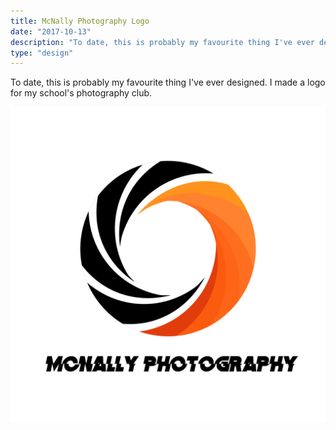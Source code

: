 ```yaml
---
title: McNally Photography Logo
date: "2017-10-13"
description: "To date, this is probably my favourite thing I've ever designed. I made a logo for my school's photography club."
type: "design"
---
```


To date, this is probably my favourite thing I've ever designed. I made a logo for my school's photography club.

![McNally photography logo](./photography-logo.jpg "McNally photography logo")
